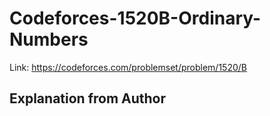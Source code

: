 # Codeforces-1520B-Ordinary-Numbers
Link: https://codeforces.com/problemset/problem/1520/B
## Explanation from Author
